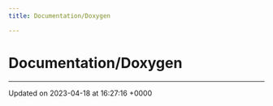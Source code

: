 ```yaml
---
title: Documentation/Doxygen

---
```


# Documentation/Doxygen








-------------------------------

Updated on 2023-04-18 at 16:27:16 +0000
